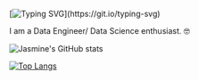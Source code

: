 [![Typing SVG](https://readme-typing-svg.herokuapp.com?color=9E30DC&lines=Hello+%F0%9F%91%8B;Welcome+to+my+GitHub+profile+!!!)](https://git.io/typing-svg)

I am a Data Engineer/ Data Science enthusiast. :nerd_face:  


![Jasmine's GitHub stats](https://github-readme-stats.vercel.app/api?username=JasmineChhotaray&show_icons=true&theme=radical)


[![Top Langs](https://github-readme-stats.vercel.app/api/top-langs/?username=JasmineChhotaray&langs_count=8)](https://github.com/JasmineChhotaray/github-readme-stats)
